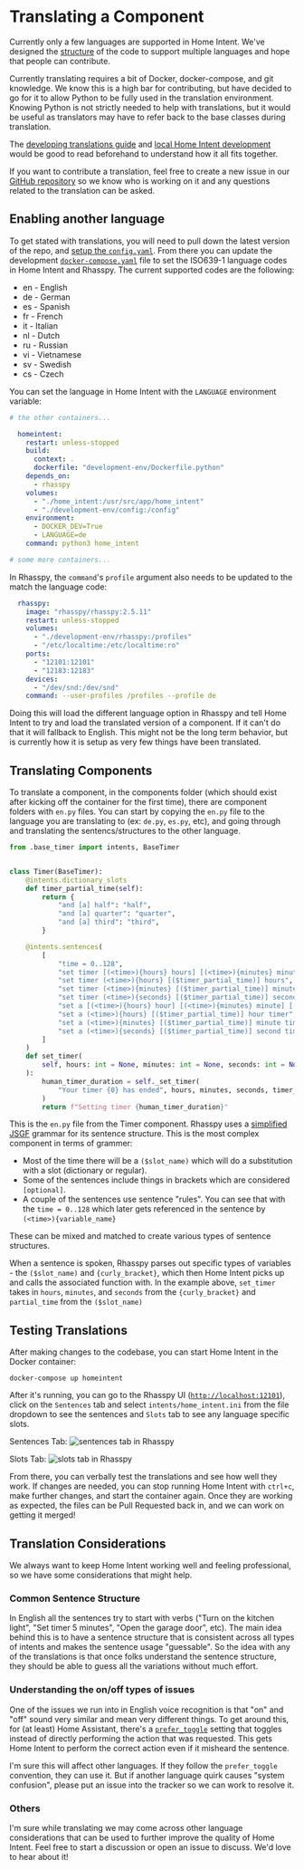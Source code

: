 # Translating a Component
Currently only a few languages are supported in Home Intent. We've designed the [structure](./developing-translations.md) of the code to support multiple languages and hope that people can contribute.

Currently translating requires a bit of Docker, docker-compose, and git knowledge. We know this is a high bar for contributing, but have decided to go for it to allow Python to be fully used in the translation environment. Knowing Python is not strictly needed to help with translations, but it would be useful as translators may have to refer back to the base classes during translation. 

The [developing translations guide](./developing-translations.md) and [local Home Intent development](../developer/local-development.md) would be good to read beforehand to understand how it all fits together.

If you want to contribute a translation, feel free to create a new issue in our [GitHub repository](https://github.com/JarvyJ/HomeIntent/issues) so we know who is working on it and any questions related to the translation can be asked.

## Enabling another language
To get stated with translations, you will need to pull down the latest version of the repo, and [setup the `config.yaml`](../developer/local-development.md#basic-development-setup). From there you can update the development [`docker-compose.yaml`](https://github.com/JarvyJ/HomeIntent/blob/main/docker-compose.yaml) file to set the ISO639-1 language codes in Home Intent and Rhasspy. The current supported codes are the following:

 - en - English
 - de - German
 - es - Spanish
 - fr - French
 - it - Italian
 - nl - Dutch
 - ru - Russian
 - vi - Vietnamese
 - sv - Swedish
 - cs - Czech

You can set the language in Home Intent with the `LANGUAGE` environment variable:
```yaml hl_lines="15"
# the other containers...

  homeintent:
    restart: unless-stopped
    build:
      context: .
      dockerfile: "development-env/Dockerfile.python"
    depends_on:
      - rhasspy
    volumes:
      - "./home_intent:/usr/src/app/home_intent"
      - "./development-env/config:/config"
    environment:
      - DOCKER_DEV=True
      - LANGUAGE=de
    command: python3 home_intent

# some more containers...
```

In Rhasspy, the `command`'s `profile` argument also needs to be updated to the match the language code:
```yaml hl_lines="12"
  rhasspy:
    image: "rhasspy/rhasspy:2.5.11"
    restart: unless-stopped
    volumes:
      - "./development-env/rhasspy:/profiles"
      - "/etc/localtime:/etc/localtime:ro"
    ports:
      - "12101:12101"
      - "12183:12183"
    devices:
      - "/dev/snd:/dev/snd"
    command: --user-profiles /profiles --profile de
```

Doing this will load the different language option in Rhasspy and tell Home Intent to try and load the translated version of a component. If it can't do that it will fallback to English. This might not be the long term behavior, but is currently how it is setup as very few things have been translated.


## Translating Components
To translate a component, in the components folder (which should exist after kicking off the container for the first time), there are component folders with `en.py` files. You can start by copying the `en.py` file to the language you are translating to (ex: `de.py`, `es.py`, etc), and going through and translating the sentencs/structures to the other language.

```python
from .base_timer import intents, BaseTimer


class Timer(BaseTimer):
    @intents.dictionary_slots
    def timer_partial_time(self):
        return {
            "and [a] half": "half",
            "and [a] quarter": "quarter",
            "and [a] third": "third",
        }

    @intents.sentences(
        [
            "time = 0..128",
            "set timer [(<time>){hours} hours] [(<time>){minutes} minutes] [(<time>){seconds} seconds]",
            "set timer (<time>){hours} [($timer_partial_time)] hours",
            "set timer (<time>){minutes} [($timer_partial_time)] minutes",
            "set timer (<time>){seconds} [($timer_partial_time)] seconds",
            "set a [(<time>){hours} hour] [(<time>){minutes} minute] [(<time>){seconds} second] timer",
            "set a (<time>){hours} [($timer_partial_time)] hour timer",
            "set a (<time>){minutes} [($timer_partial_time)] minute timer",
            "set a (<time>){seconds} [($timer_partial_time)] second timer",
        ]
    )
    def set_timer(
        self, hours: int = None, minutes: int = None, seconds: int = None, timer_partial_time=None
    ):
        human_timer_duration = self._set_timer(
            "Your timer {0} has ended", hours, minutes, seconds, timer_partial_time
        )
        return f"Setting timer {human_timer_duration}"

```

This is the `en.py` file from the Timer component. Rhasspy uses a [simplified JSGF](https://rhasspy.readthedocs.io/en/latest/training/#sentencesini) grammar for its sentence structure. This is the most complex component in terms of grammer:

 - Most of the time there will be a `($slot_name)` which will do a substitution with a slot (dictionary or regular).
 - Some of the sentences include things in brackets which are considered `[optional]`.
 - A couple of the sentences use sentence "rules". You can see that with the `time = 0..128` which later gets referenced in the sentence by `(<time>){variable_name}`

These can be mixed and matched to create various types of sentence structures.

When a sentence is spoken, Rhasspy parses out specific types of variables - the `($slot_name)` and `{curly_bracket}`, which then Home Intent picks up and calls the associated function with. In the example above, `set_timer` takes in `hours`, `minutes`, and `seconds` from the `{curly_bracket}` and `partial_time` from the `($slot_name)`

## Testing Translations

After making changes to the codebase, you can start Home Intent in the Docker container:
```
docker-compose up homeintent
```

After it's running, you can go to the Rhasspy UI ([`http://localhost:12101`](http://localhost:12101)), click on the `Sentences` tab and select `intents/home_intent.ini` from the file dropdown to see the sentences and `Slots` tab to see any language specific slots.

Sentences Tab:
![sentences tab in Rhasspy](../../../img/rhasspy-ui/sentences.png)

Slots Tab:
![slots tab in Rhasspy](../../../img/rhasspy-ui/slots.png)

From there, you can verbally test the translations and see how well they work. If changes are needed, you can stop running Home Intent with `ctrl+c`, make further changes, and start the container again. Once they are working as expected, the files can be Pull Requested back in, and we can work on getting it merged!


## Translation Considerations
We always want to keep Home Intent working well and feeling professional, so we have some considerations that might help.

### Common Sentence Structure
In English all the sentences try to start with verbs ("Turn on the kitchen light", "Set timer 5 minutes", "Open the garage door", etc). The main idea behind this is to have a sentence structure that is consistent across all types of intents and makes the sentence usage "guessable". So the idea with any of the translations is that once folks understand the sentence structure, they should be able to guess all the variations without much effort.


### Understanding the on/off types of issues
One of the issues we run into in English voice recognition is that "on" and "off" sound very similar and mean very different things. To get around this, for (at least) Home Assistant, there's a [`prefer_toggle`](../../integrations/home-assistant.md#on-prefer_toggle) setting that toggles instead of directly performing the action that was requested. This gets Home Intent to perform the correct action even if it misheard the sentence.

I'm sure this will affect other languages. If they follow the `prefer_toggle` convention, they can use it. But if another language quirk causes "system confusion", please put an issue into the tracker so we can work to resolve it.

### Others
I'm sure while translating we may come across other language considerations that can be used to further improve the quality of Home Intent. Feel free to start a discussion or open an issue to discuss. We'd love to hear about it!
